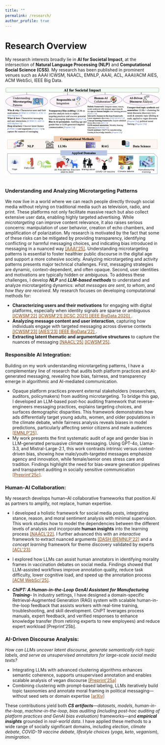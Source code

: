```yaml
---
title: "" 
permalink: /research/ 
author_profile: true
---
```

Research Overview
======
My research interests broadly lie in **AI for Societal Impact**, at the intersection of **Natural Language Processing (NLP)** and **Computational Social Science (CSS)**. My research has been published in prominent venues such as AAAI ICWSM, NAACL, EMNLP, AAAI, ACL, AAAI/ACM AIES, ACM WebSci, IEEE Big Data. 
<!-- My research is increasingly centered on exploring how **Generative AI (GenAI)** can power scalable and socially responsible insight, including (but not limited to): -->
<!-- My research interest lies in the intersection of **Natural Language Processing (NLP)** and **Computational Social Science (CSS)**. -->
<div>
<img src="/images/research.png" style="width: 950px; height: auto;">
</div>
<br>

### Understanding and Analyzing Microtargeting Patterns
We now live in a world where we can reach people directly through social media without relying on traditional media such as television, radio, and print. These platforms not only facilitate massive reach but also collect extensive user data, enabling highly targeted advertising. While *microtargeting* can improve content relevance, it also raises serious concerns: manipulation of user behavior, creation of echo chambers, and amplification of polarization. My research is motivated by the fact that some of these risks can be mitigated by providing transparency, identifying conflicting or harmful messaging choices, and indicating bias introduced in messaging in a nuanced way <a href="https://ojs.aaai.org/index.php/AAAI/article/view/35212" style="color: #8B4513;" > [AAAI'25]</a>. Understanding microtargeting patterns is essential to foster healthier public discourse in the digital age and support a more cohesive society. Analyzing microtargeting and activity patterns presents major technical challenges. First, messaging strategies are dynamic, context-dependent, and often opaque. Second, user identities and motivations are typically hidden or ambiguous. To address these challenges, I develop ***NLP*** and ***LLM-based methods*** to understand and analyze microtargeting dynamics: *what messages are sent*, *to whom*, and *how they are received*. My research focuses on developing computational methods for:
- **Characterizing users and their motivations** for engaging with digital platforms, especially when identity signals are sparse or ambiguous <a href="https://ojs.aaai.org/index.php/ICWSM/article/view/19298" style="color: #8B4513;" > [ICWSM'22]</a> <a href="https://ojs.aaai.org/index.php/ICWSM/article/view/18057" style="color: #8B4513;" > [ICWSM'21] </a> <a href="https://ieeexplore.ieee.org/stamp/stamp.jsp?tp=&arnumber=9364605" style="color: #8B4513;" > [ICSC 2021] </a> <a href="https://ieeexplore.ieee.org/document/9378461" style="color: #8B4513;" > [IEEE BigData 2020] </a>.
- **Analyzing message content and user interaction**, capturing how individuals engage with targeted messaging across diverse contexts <a href="https://ojs.aaai.org/index.php/ICWSM/article/view/22156" style="color: #8B4513;" > [ICWSM'23]</a> <a href="https://dl.acm.org/doi/10.1145/3600211.3604665" style="color: #8B4513;" > [AIES'23]</a> <a href="https://ieeexplore.ieee.org/document/10021123" style="color: #8B4513;" > [IEEE BigData'22] </a>.
- **Extracting latent thematic and argumentative structures** to capture the nuances of messaging <a href="https://aclanthology.org/2025.findings-naacl.413.pdf" style="color: #8B4513;" > [NAACL'25]</a> <a href="https://ojs.aaai.org/index.php/ICWSM/article/view/35850" style="color: #8B4513;" > [ICWSM'25]</a>.

### Responsible AI Integration:
Building on my work understanding microtargeting patterns, I have a complementary line of research that audits both platform practices and AI-generated messaging, revealing how bias, fairness, and transparency emerge in algorithmic and AI-mediated communication.

- Opaque platform practices prevent external stakeholders (researchers, auditors, policymakers) from auditing microtargeting. To bridge this gap, I developed an LLM-based post-hoc auditing framework that reverse-engineers messaging practices, explains targeting choices, and surfaces demographic disparities. This framework demonstrates how ads differentially target young adults, women, and older populations in the climate debate, while fairness analysis reveals biases in model predictions, particularly affecting senior citizens and male audiences <a href="https://arxiv.org/pdf/2410.05401" style="color: #8B4513;" > [EMNLP’25]</a>.
- My work presents the first systematic audit of age and gender bias in LLM-generated persuasive climate messaging. Using GPT-4o, Llama-3.3, and Mistral-Large-2.1, this work contrasts intrinsic versus context-driven bias, showing how male/youth-targeted messages emphasize agency and innovation, while female/senior ones stress care and tradition. Findings highlight the need for bias-aware generation pipelines and transparent auditing in socially sensitive communication <a href="http://tunazislam.github.io/publications/bias-llms-generated-climate-microtarget" style="color: #8B4513;">[Preprint'25c]</a>.

### Human‑AI Collaboration:
My research develops human–AI collaborative frameworks that position AI as partners to amplify, not replace, human expertise.

- I developed a holistic framework for social media posts, integrating stance, reason, and moral sentiment analysis with minimal supervision. This work studies how to model the dependencies between the different levels of analysis and incorporate **human insights** into the learning process <a href="https://aclanthology.org/2022.naacl-main.427.pdf" style="color: #8B4513;" > [NAACL'22]</a>. I further advanced this with an *interactive* framework to extract nuanced arguments <a href="https://aclanthology.org/2022.dash-1.13.pdf" style="color: #8B4513;" > [DASH @EMNLP'22]</a> 
and a *concept learning* framework for theme discovery validated by experts <a href="https://aclanthology.org/2023.findings-acl.313/" style="color: #8B4513;" > [ACL'23]</a>.

- I explored how LLMs can assist human annotators in identifying morality frames in vaccination debates on social media. Findings showed that LLM-assisted workflows improve annotation quality, reduce task difficulty, lower cognitive load, and speed up the annotation process <a href="https://arxiv.org/pdf/2502.01991" style="color: #8B4513;" > [ACM WebSci'25]</a>.
  
- ***ChiPT: A Human-in-the-Loop GenAI Assistant for Manufacturing Training***– In industry settings, I have designed a domain-specific Retrieval-Augmented Generation (RAG) system with scalable human-in-the-loop feedback that assists workers with real-time training, troubleshooting, and skill development. ChiPT leverages process manuals, expert feedback, and verified responses to enhance knowledge transfer (from retiring experts to new employees) and reduce expert workload [Preprint'25b].


### AI-Driven Discourse Analysis: 
*How can LLMs uncover latent discourse, generate semantically rich topic labels, and serve as unsupervised annotators for large-scale social media texts?* 
- Integrating LLMs with advanced clustering algorithms enhances semantic coherence, supports unsupervised annotation and enables scalable analysis of vegan discourse <a href="http://tunazislam.github.io/publications/vegan-llms" style="color: #8B4513;">[Preprint'25a]</a>
- Combining clustering with prompt-based labeling, LLMs iteratively build topic taxonomies and annotate moral framing in political messaging—without seed sets or domain expertise <a href="https://arxiv.org/pdf/2510.15125" style="color: #8B4513;">[arXiv]</a> 

These contributions yield both ***CS artifacts***—*datasets*, *models*, *human-in-the-loop*, *machine-in-the-loop*, *bias auditing (including post-hoc auditing of platform practices and GenAI bias evaluation)* frameworks—and ***empirical insights*** grounded in *real-world data*. I have applied these methods to a wide range of socially significant domains, including *election*, *climate debate*, *COVID-19 vaccine debate*, *lifestyle choices* (*yoga*, *keto*, *veganism*), *immigration*.  


